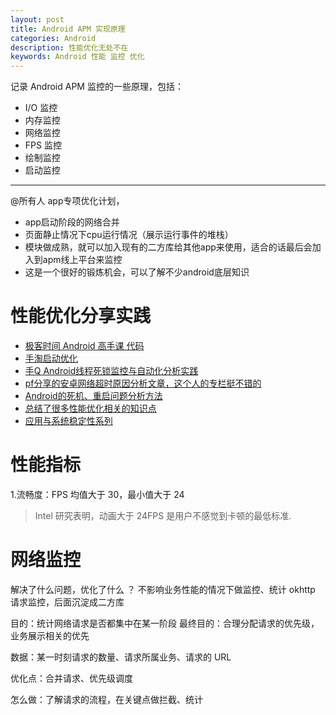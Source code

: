 ```yaml
---
layout: post
title: Android APM 实现原理
categories: Android
description: 性能优化无处不在
keywords: Android 性能 监控 优化
---
```


记录 Android APM 监控的一些原理，包括：

- I/O 监控
- 内存监控
- 网络监控
- FPS 监控
- 绘制监控
- 启动监控

------------

@所有人   app专项优化计划，

- app启动阶段的网络合并
- 页面静止情况下cpu运行情况（展示运行事件的堆栈）
- 模块做成熟，就可以加入现有的二方库给其他app来使用，适合的话最后会加入到apm线上平台来监控
- 这是一个很好的锻炼机会，可以了解不少android底层知识

# 性能优化分享实践

- [极客时间 Android 高手课 代码](https://github.com/AndroidAdvanceWithGeektime)
- [手淘启动优化](https://mp.weixin.qq.com/s/PiqnHezWKWUU0byEhrboRg)
- [手Q Android线程死锁监控与自动化分析实践](https://cloud.tencent.com/developer/article/1064396)
- [pf分享的安卓网络超时原因分析文章，这个人的专栏挺不错的](https://zhuanlan.zhihu.com/p/31640388)
- [Android的死机、重启问题分析方法](http://www.itkeyword.com/doc/816470999526841x714)
- [总结了很多性能优化相关的知识点](https://baiqiantao.github.io/%E4%BC%98%E5%8C%96/Efeiey/)
- [应用与系统稳定性系列](https://www.jianshu.com/u/ce54e5c21032)

# 性能指标

1.流畅度：FPS 均值大于 30，最小值大于 24

>Intel 研究表明，动画大于 24FPS 是用户不感觉到卡顿的最低标准.


# 网络监控


解决了什么问题，优化了什么 ？
不影响业务性能的情况下做监控、统计
okhttp 请求监控，后面沉淀成二方库

目的：统计网络请求是否都集中在某一阶段
最终目的：合理分配请求的优先级，业务展示相关的优先

数据：某一时刻请求的数量、请求所属业务、请求的 URL

优化点：合并请求、优先级调度

怎么做：了解请求的流程，在关键点做拦截、统计